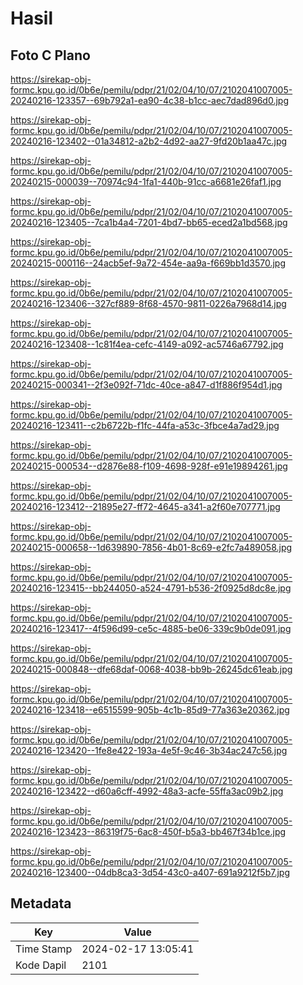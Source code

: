 # Hasil

## Foto C Plano

https://sirekap-obj-formc.kpu.go.id/0b6e/pemilu/pdpr/21/02/04/10/07/2102041007005-20240216-123357--69b792a1-ea90-4c38-b1cc-aec7dad896d0.jpg

https://sirekap-obj-formc.kpu.go.id/0b6e/pemilu/pdpr/21/02/04/10/07/2102041007005-20240216-123402--01a34812-a2b2-4d92-aa27-9fd20b1aa47c.jpg

https://sirekap-obj-formc.kpu.go.id/0b6e/pemilu/pdpr/21/02/04/10/07/2102041007005-20240215-000039--70974c94-1fa1-440b-91cc-a6681e26faf1.jpg

https://sirekap-obj-formc.kpu.go.id/0b6e/pemilu/pdpr/21/02/04/10/07/2102041007005-20240216-123405--7ca1b4a4-7201-4bd7-bb65-eced2a1bd568.jpg

https://sirekap-obj-formc.kpu.go.id/0b6e/pemilu/pdpr/21/02/04/10/07/2102041007005-20240215-000116--24acb5ef-9a72-454e-aa9a-f669bb1d3570.jpg

https://sirekap-obj-formc.kpu.go.id/0b6e/pemilu/pdpr/21/02/04/10/07/2102041007005-20240216-123406--327cf889-8f68-4570-9811-0226a7968d14.jpg

https://sirekap-obj-formc.kpu.go.id/0b6e/pemilu/pdpr/21/02/04/10/07/2102041007005-20240216-123408--1c81f4ea-cefc-4149-a092-ac5746a67792.jpg

https://sirekap-obj-formc.kpu.go.id/0b6e/pemilu/pdpr/21/02/04/10/07/2102041007005-20240215-000341--2f3e092f-71dc-40ce-a847-d1f886f954d1.jpg

https://sirekap-obj-formc.kpu.go.id/0b6e/pemilu/pdpr/21/02/04/10/07/2102041007005-20240216-123411--c2b6722b-f1fc-44fa-a53c-3fbce4a7ad29.jpg

https://sirekap-obj-formc.kpu.go.id/0b6e/pemilu/pdpr/21/02/04/10/07/2102041007005-20240215-000534--d2876e88-f109-4698-928f-e91e19894261.jpg

https://sirekap-obj-formc.kpu.go.id/0b6e/pemilu/pdpr/21/02/04/10/07/2102041007005-20240216-123412--21895e27-ff72-4645-a341-a2f60e707771.jpg

https://sirekap-obj-formc.kpu.go.id/0b6e/pemilu/pdpr/21/02/04/10/07/2102041007005-20240215-000658--1d639890-7856-4b01-8c69-e2fc7a489058.jpg

https://sirekap-obj-formc.kpu.go.id/0b6e/pemilu/pdpr/21/02/04/10/07/2102041007005-20240216-123415--bb244050-a524-4791-b536-2f0925d8dc8e.jpg

https://sirekap-obj-formc.kpu.go.id/0b6e/pemilu/pdpr/21/02/04/10/07/2102041007005-20240216-123417--4f596d99-ce5c-4885-be06-339c9b0de091.jpg

https://sirekap-obj-formc.kpu.go.id/0b6e/pemilu/pdpr/21/02/04/10/07/2102041007005-20240215-000848--dfe68daf-0068-4038-bb9b-26245dc61eab.jpg

https://sirekap-obj-formc.kpu.go.id/0b6e/pemilu/pdpr/21/02/04/10/07/2102041007005-20240216-123418--e6515599-905b-4c1b-85d9-77a363e20362.jpg

https://sirekap-obj-formc.kpu.go.id/0b6e/pemilu/pdpr/21/02/04/10/07/2102041007005-20240216-123420--1fe8e422-193a-4e5f-9c46-3b34ac247c56.jpg

https://sirekap-obj-formc.kpu.go.id/0b6e/pemilu/pdpr/21/02/04/10/07/2102041007005-20240216-123422--d60a6cff-4992-48a3-acfe-55ffa3ac09b2.jpg

https://sirekap-obj-formc.kpu.go.id/0b6e/pemilu/pdpr/21/02/04/10/07/2102041007005-20240216-123423--86319f75-6ac8-450f-b5a3-bb467f34b1ce.jpg

https://sirekap-obj-formc.kpu.go.id/0b6e/pemilu/pdpr/21/02/04/10/07/2102041007005-20240216-123400--04db8ca3-3d54-43c0-a407-691a9212f5b7.jpg


## Metadata

| Key        | Value               |
| ---------- | ------------------- |
| Time Stamp | 2024-02-17 13:05:41 |
| Kode Dapil | 2101                |



